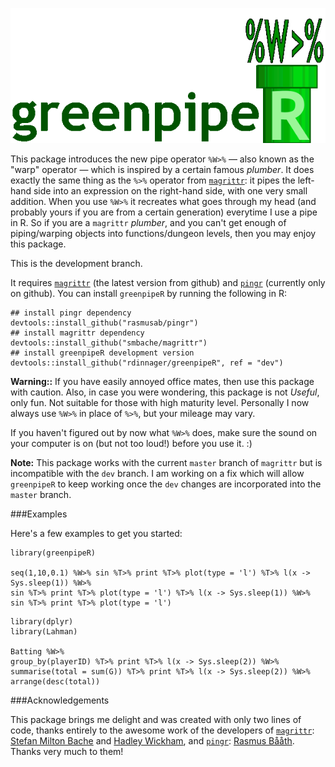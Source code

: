 ![a green pipe](A_green_pipe.gif)

This package introduces the new pipe operator `%W>%` &mdash; also known as the "warp" operator &mdash; which is inspired by a certain famous _plumber_. It does exactly the same thing as the `%>%` operator from [`magrittr`](https://github.com/smbache/magrittr): it pipes the left-hand side into an expression on the right-hand side, with one very small addition. When you use `%W>%` it recreates what goes through my head (and probably yours if you are from a certain generation) everytime I use a pipe in R. So if you are a `magrittr` _plumber_, and you can't get enough of piping/warping objects into functions/dungeon levels, then you may enjoy this package.

This is the development branch.

It requires [`magrittr`](https://github.com/smbache/magrittr) (the latest version from github) and [`pingr`](https://github.com/rasmusab/pingr) (currently only on github). You can install `greenpipeR` by running the following in R:

```
## install pingr dependency
devtools::install_github("rasmusab/pingr")
## install magrittr dependency
devtools::install_github("smbache/magrittr")
## install greenpipeR development version
devtools::install_github("rdinnager/greenpipeR", ref = "dev")
```

__Warning::__ If you have easily annoyed office mates, then use this package with caution. Also, in case you were wondering, this package is not _Useful_, only fun. Not suitable for those with high maturity level. Personally I now always use `%W>%` in place of `%>%`, but your mileage may vary.

If you haven't figured out by now what `%W>%` does, make sure the sound on your computer is on (but not too loud!) before you use it. :)

__Note:__ This package works with the current `master` branch of `magrittr` but is incompatible with the `dev` branch. I am working on a fix which will allow `greenpipeR` to keep working once the `dev` changes are incorporated into the `master` branch.

###Examples

Here's a few examples to get you started:

```
library(greenpipeR)

seq(1,10,0.1) %W>% sin %T>% print %T>% plot(type = 'l') %T>% l(x -> Sys.sleep(1)) %W>%
sin %T>% print %T>% plot(type = 'l') %T>% l(x -> Sys.sleep(1)) %W>% 
sin %T>% print %T>% plot(type = 'l')
```

```
library(dplyr)
library(Lahman)

Batting %W>%
group_by(playerID) %T>% print %T>% l(x -> Sys.sleep(2)) %W>%
summarise(total = sum(G)) %T>% print %T>% l(x -> Sys.sleep(2)) %W>%
arrange(desc(total)) 
```

###Acknowledgements

This package brings me delight and was created with only two lines of code, thanks entirely to the awesome work of the developers of [`magrittr`](https://github.com/smbache/magrittr): [Stefan Milton Bache](https://github.com/smbache) and [Hadley Wickham](https://github.com/hadley), and [`pingr`](https://github.com/rasmusab/pingr): [Rasmus Bååth](https://github.com/rasmusab). Thanks very much to them!
